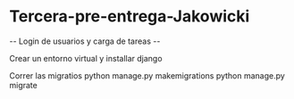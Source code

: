 # Tercera-pre-entrega-Jakowicki

-- Login de usuarios y carga de tareas --

Crear un entorno virtual y installar django

Correr las migratios
python manage.py makemigrations
python manage.py migrate

